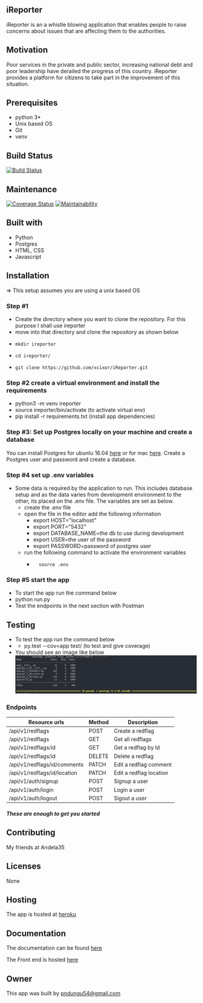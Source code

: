 ## iReporter
iReporter is an a whistle blowing application that enables people to raise concerns about issues that are affecting them to the authorities.
## Motivation
Poor services in the private and public sector, increasing national debt and poor leadership have derailed the progress of this country. iReporter provides a platform for citizens to take part in the improvement of this situation.
## Prerequisites
- python 3*
- Unix based OS
- Git
- venv
## Build Status
[![Build Status](https://travis-ci.org/xcixor/iReporter.svg?branch=develop)](https://travis-ci.org/xcixor/iReporter)
## Maintenance
[![Coverage Status](https://coveralls.io/repos/github/xcixor/iReporter/badge.svg?branch=chore-update-readme-162337742)](https://coveralls.io/github/xcixor/iReporter?branch=devlop)
[![Maintainability](https://api.codeclimate.com/v1/badges/b86067db9823606adfed/maintainability)](https://codeclimate.com/github/xcixor/iReporter/maintainability)
## Built with
- Python
- Postgres
- HTML, CSS
- Javascript
## Installation
=> This setup assumes you are using a unix based OS
### Step #1
- Create the directory where you want to clone the repository. For this purpose I shall use ireporter
- move into that directory and clone the repository as shown below
-     mkdir ireporter
-     cd ireporter/
-     git clone https://github.com/xcixor/iReporter.git
### Step #2 create a virtual environment and install the requirements
- python3 -m venv ireporter
- source ireporter/bin/activate (to activate virtual env)
- pip install -r requirements.txt (install app dependencies)
### Step #3: Set up Postgres locally on your machine and create a database
You can install Postgres for ubuntu 16.04 [here](https://www.digitalocean.com/community/tutorials/how-to-install-and-use-postgresql-on-ubuntu-16-04) or for mac [here](https://medium.com/@Umesh_Kafle/postgresql-and-postgis-installation-in-mac-os-87fa98a6814d). Create a Postgres user and password and create a database.

### Step #4 set up .env variables
- Some data is required by the application to run. This includes database setup and as the data varies from
  development environment to the other, its placed on the .env file. The variables are set as below.
    - create the .env file
    - open the file in the editor add the following information
        - export HOST="localhost"
        - export PORT="5432"
        - export DATABASE_NAME=the db to use during development
        - export USER=the user of the password
        - export PASSWORD=password of postgres user
    - run the following command to activate the environment variables
        -       source .env
### Step #5 start the app
- To start the app run the command below
- python run.py
- Test the endpoints in the next section with Postman
## Testing
- To test the app run the command below
- - py.test --cov=app test/ (to test and give coverage)
- You should see an image like below
![alt Tests image](/repo_images/test.png)
### Endpoints
|Resource urls                                    | Method     | Description               |
|-------------------------------------------------|------------|---------------------------|
| /api/v1/redflags                                |   POST     | Create a redflag          |
| /api/v1/redflags                                |   GET      | Get all redflags          |
| /api/v1/redflags/id                             |   GET      | Get a redflag by Id       |
| /api/v1/redflags/id                             |   DELETE   | Delete a redflag         |
| /api/v1/redflags/id/comments                    |   PATCH    | Edit a redflag comment   |
| /api/v1/redflags/id/location                    |   PATCH    | Edit a redflag location  |
| /api/v1/auth/signup                             |   POST     | Signup a user             |
| /api/v1/auth/login                              |   POST     | Login a user              |
| /api/v1/auth/logout                             |   POST     | Sigout a user             |

##### These are enough to get you started

## Contributing
My friends at Andela35
## Licenses
None

## Hosting
The app is hosted at [heroku](https://i-reporter.herokuapp.com/api/v1)

## Documentation
The documentation can be found [here](https://ireporter.docs.apiary.io/)

The Front end is hosted [here](https://xcixor.github.io/iReporter/)

## Owner
This app was built by [pndungu54@gmail.com](https://github.com/xcixor)